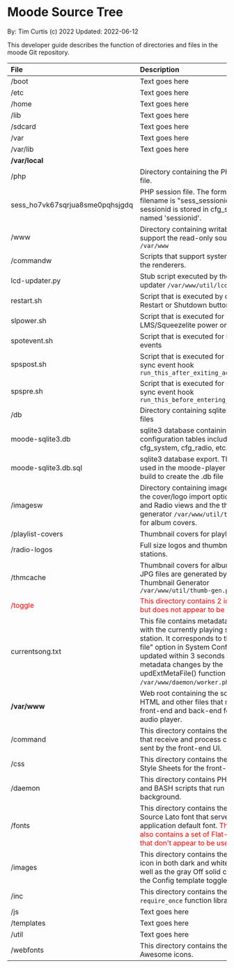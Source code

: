 Moode Source Tree <!-- omit in toc -->
==========================================
By: Tim Curtis (c) 2022
Updated: 2022-06-12

This developer guide describes the function of directories and files in the moode Git repository.


|File|Description|
| :- | :- |
|/boot|Text goes here|
|/etc|Text goes here|
|/home|Text goes here|
|/lib|Text goes here|
|/sdcard|Text goes here|
|/var|Text goes here|
|/var/lib|Text goes here|
|**/var/local**||
|/php|Directory containing the PHP session file.|
|sess_ho7vk67sqrjua8sme0pqhsjgdq|PHP session file. The format of the filename is "sess_sessionid". The sessionid is stored in cfg_system param named 'sessionid'.|
|/www|Directory containing writable files that support the read-only sources in `/var/www`|
|/commandw|Scripts that support system options and the renderers.|
|lcd-updater.py|Stub script executed by the LCD updater `/var/www/util/lcd-updater.sh`.|
|restart.sh|Script that is executed by clicking the Restart or Shutdown buttons on the UI. |
|slpower.sh|Script that is executed for LMS/Squeezelite power on/off actions.|
|spotevent.sh|Script that is executed for librespot events|
|spspost.sh|Script that is executed for shairport-sync event hook `run_this_after_exiting_active_state`|
|spspre.sh|Script that is executed for shairport-sync event hook `run_this_before_entering_active_state`|
|/db|Directory containing sqlite3 database files|
|moode-sqlite3.db|sqlite3 database containing the configuration tables including cfg_system, cfg_radio, etc.|
|moode-sqlite3.db.sql|sqlite3 database export. This file is used in the moode-player package build to create the .db file|
|/imagesw|Directory containing images created via the cover/logo import options in Playlist and Radio views and the thumbnail generator `/var/www/util/thumb-gen.php` for album covers.|
|/playlist-covers|Thumbnail covers for playlists.|
|/radio-logos|Full size logos and thumbnails for radio stations.|
|/thmcache|Thumbnail covers for albums. These JPG files are generated by the Thumbnail Generator `/var/www/util/thumb-gen.php`|
|<font color="red">/toggle</font>|<font color="red">This directory contains 2 icon png files but does not appear to be used.</font>|
|currentsong.txt|This file contains metadata associated with the currently playing song or station. It corresponds to the "Metadata file" option in System Config. It's updated within 3 seconds of UI metadata changes by the updExtMetaFile() function in `/var/www/daemon/worker.php`.|
|**/var/www**|Web root containing the scripts, CSS, HTML and other files that make up the front-end and back-end for moOde audio player.|
|/command|This directory contains the PHP scripts that receive and process commands sent by the front-end UI.|
|/css|This directory contains the Content Style Sheets for the front-end UI.|
|/daemon|This directory contains PHP, Python, and BASH scripts that run in the background.|
|/fonts|This directory contains the Open Source Lato font that serves as the application default font. <font color="red">This directory also contains a set of Flat-UI-Icon files that don't appear to be used.</font>|
|/images|This directory contains the Now Playing icon in both dark and white variants as well as the gray Off solid circle used in the Config template toggle buttons.|
|/inc|This directory contains the PHP `require_once` function libraries.|
|/js|Text goes here|
|/templates|Text goes here|
|/util|Text goes here|
|/webfonts|This directory contains the Font Awesome icons.|

